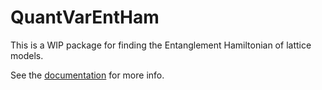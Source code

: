 # QuantVarEntHam

This is a WIP package for finding the Entanglement Hamiltonian of lattice models. 

See the [documentation](https://quantvarentham-ma-kind-28334cbd97e4f53ca6d853b2420a209527d76ff3.pages.gitlab.dlr.de/) for more info.